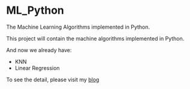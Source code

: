 # ML_Python
The Machine Learning Algorithms implemented in Python.

This project will contain the machine algorithms implemented in Python.

And now we already have:

- KNN
- Linear Regression

To see the detail, please visit my [blog](https://www.bmdroid.com/2018/04/17/Linear-Regression-in-Python/)